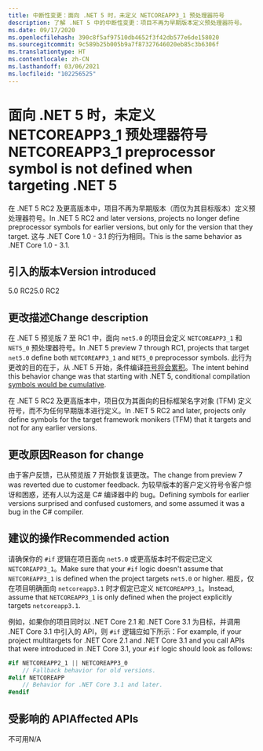 ```yaml
---
title: 中断性变更：面向 .NET 5 时，未定义 NETCOREAPP3_1 预处理器符号
description: 了解 .NET 5 中的中断性变更：项目不再为早期版本定义预处理器符号。
ms.date: 09/17/2020
ms.openlocfilehash: 390c8f5af97510db4652f3f42db577e6de158020
ms.sourcegitcommit: 9c589b25b005b9a7f87327646020eb85c3b6306f
ms.translationtype: HT
ms.contentlocale: zh-CN
ms.lasthandoff: 03/06/2021
ms.locfileid: "102256525"
---
```

# <a name="netcoreapp3_1-preprocessor-symbol-is-not-defined-when-targeting-net-5"></a><span data-ttu-id="29568-103">面向 .NET 5 时，未定义 NETCOREAPP3_1 预处理器符号</span><span class="sxs-lookup"><span data-stu-id="29568-103">NETCOREAPP3_1 preprocessor symbol is not defined when targeting .NET 5</span></span>

<span data-ttu-id="29568-104">在 .NET 5 RC2 及更高版本中，项目不再为早期版本（而仅为其目标版本）定义预处理器符号。</span><span class="sxs-lookup"><span data-stu-id="29568-104">In .NET 5 RC2 and later versions, projects no longer define preprocessor symbols for earlier versions, but only for the version that they target.</span></span> <span data-ttu-id="29568-105">这与 .NET Core 1.0 - 3.1 的行为相同。</span><span class="sxs-lookup"><span data-stu-id="29568-105">This is the same behavior as .NET Core 1.0 - 3.1.</span></span>

## <a name="version-introduced"></a><span data-ttu-id="29568-106">引入的版本</span><span class="sxs-lookup"><span data-stu-id="29568-106">Version introduced</span></span>

<span data-ttu-id="29568-107">5.0 RC2</span><span class="sxs-lookup"><span data-stu-id="29568-107">5.0 RC2</span></span>

## <a name="change-description"></a><span data-ttu-id="29568-108">更改描述</span><span class="sxs-lookup"><span data-stu-id="29568-108">Change description</span></span>

<span data-ttu-id="29568-109">在 .NET 5 预览版 7 至 RC1 中，面向 `net5.0` 的项目会定义 `NETCOREAPP3_1` 和 `NET5_0` 预处理器符号。</span><span class="sxs-lookup"><span data-stu-id="29568-109">In .NET 5 preview 7 through RC1, projects that target `net5.0` define both `NETCOREAPP3_1` and `NET5_0` preprocessor symbols.</span></span> <span data-ttu-id="29568-110">此行为更改的目的在于，从 .NET 5 开始，条件编译[符号将会累积](https://github.com/dotnet/designs/blob/main/accepted/2020/net5/net5.md#preprocessor-symbols)。</span><span class="sxs-lookup"><span data-stu-id="29568-110">The intent behind this behavior change was that starting with .NET 5, conditional compilation [symbols would be cumulative](https://github.com/dotnet/designs/blob/main/accepted/2020/net5/net5.md#preprocessor-symbols).</span></span>

<span data-ttu-id="29568-111">在 .NET 5 RC2 及更高版本中，项目仅为其面向的目标框架名字对象 (TFM) 定义符号，而不为任何早期版本进行定义。</span><span class="sxs-lookup"><span data-stu-id="29568-111">In .NET 5 RC2 and later, projects only define symbols for the target framework monikers (TFM) that it targets and not for any earlier versions.</span></span>

## <a name="reason-for-change"></a><span data-ttu-id="29568-112">更改原因</span><span class="sxs-lookup"><span data-stu-id="29568-112">Reason for change</span></span>

<span data-ttu-id="29568-113">由于客户反馈，已从预览版 7 开始恢复该更改。</span><span class="sxs-lookup"><span data-stu-id="29568-113">The change from preview 7 was reverted due to customer feedback.</span></span> <span data-ttu-id="29568-114">为较早版本的客户定义符号令客户惊讶和困惑，还有人以为这是 C# 编译器中的 bug。</span><span class="sxs-lookup"><span data-stu-id="29568-114">Defining symbols for earlier versions surprised and confused customers, and some assumed it was a bug in the C# compiler.</span></span>

## <a name="recommended-action"></a><span data-ttu-id="29568-115">建议的操作</span><span class="sxs-lookup"><span data-stu-id="29568-115">Recommended action</span></span>

<span data-ttu-id="29568-116">请确保你的 `#if` 逻辑在项目面向 `net5.0` 或更高版本时不假定已定义 `NETCOREAPP3_1`。</span><span class="sxs-lookup"><span data-stu-id="29568-116">Make sure that your `#if` logic doesn't assume that `NETCOREAPP3_1` is defined when the project targets `net5.0` or higher.</span></span> <span data-ttu-id="29568-117">相反，仅在项目明确面向 `netcoreapp3.1` 时才假定已定义 `NETCOREAPP3_1`。</span><span class="sxs-lookup"><span data-stu-id="29568-117">Instead, assume that `NETCOREAPP3_1` is only defined when the project explicitly targets `netcoreapp3.1`.</span></span>

<span data-ttu-id="29568-118">例如，如果你的项目同时以 .NET Core 2.1 和 .NET Core 3.1 为目标，并调用 .NET Core 3.1 中引入的 API，则 `#if` 逻辑应如下所示：</span><span class="sxs-lookup"><span data-stu-id="29568-118">For example, if your project multitargets for .NET Core 2.1 and .NET Core 3.1 and you call APIs that were introduced in .NET Core 3.1, your `#if` logic should look as follows:</span></span>

```csharp
#if NETCOREAPP2_1 || NETCOREAPP3_0
    // Fallback behavior for old versions.
#elif NETCOREAPP
    // Behavior for .NET Core 3.1 and later.
#endif
```

## <a name="affected-apis"></a><span data-ttu-id="29568-119">受影响的 API</span><span class="sxs-lookup"><span data-stu-id="29568-119">Affected APIs</span></span>

<span data-ttu-id="29568-120">不可用</span><span class="sxs-lookup"><span data-stu-id="29568-120">N/A</span></span>

<!--

### Affected APIs

Not detectable via API analysis.

### Category

MSBuild

-->
